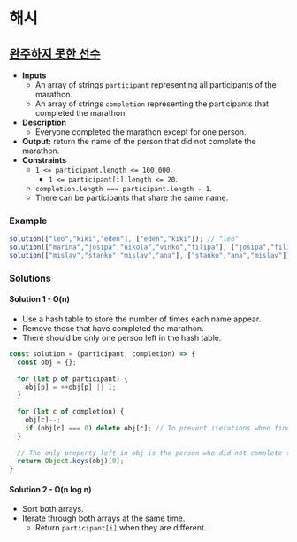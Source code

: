 # 해시

## [완주하지 못한 선수](https://programmers.co.kr/learn/courses/30/lessons/42576)
- **Inputs**
  - An array of strings `participant` representing all participants of the marathon.
  - An array of strings `completion` representing the participants that completed the marathon.
- **Description**
  - Everyone completed the marathon except for one person.
- **Output:** return the name of the person that did not complete the marathon.
- **Constraints**
  - `1 <= participant.length <= 100,000`.
    - `1 <= participant[i].length <= 20`.
  - `completion.length === participant.length - 1`.
  - There can be participants that share the same name.
### Example
```js
solution(["leo","kiki","eden"], ["eden","kiki"]); // "leo"
solution(["marina","josipa","nikola","vinko","filipa"], ["josipa","filipa","marina","nikola"]); // "vinko"
solution(["mislav","stanko","mislav","ana"], ["stanko","ana","mislav"]); // "mislav"
```
### Solutions
#### Solution 1 - O(n)
- Use a hash table to store the number of times each name appear.
- Remove those that have completed the marathon.
- There should be only one person left in the hash table.
```js
const solution = (participant, completion) => {
  const obj = {};
  
  for (let p of participant) {
    obj[p] = ++obj[p] || 1;
  }
  
  for (let c of completion) {
    obj[c]--;
    if (obj[c] === 0) delete obj[c]; // To prevent iterations when finding the target.
  }
  
  // The only property left in obj is the person who did not complete the marathon.
  return Object.keys(obj)[0];
}
```
#### Solution 2 - O(n log n)
- Sort both arrays.
- Iterate through both arrays at the same time.
  - Return `participant[i]` when they are different.
